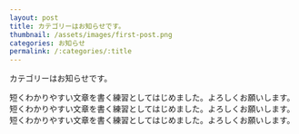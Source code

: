 ```yaml
---
layout: post
title: カテゴリーはお知らせです。
thumbnail: /assets/images/first-post.png
categories: お知らせ
permalink: /:categories/:title
---
```


カテゴリーはお知らせです。
<!--more-->
短くわかりやすい文章を書く練習としてはじめました。よろしくお願いします。
短くわかりやすい文章を書く練習としてはじめました。よろしくお願いします。
短くわかりやすい文章を書く練習としてはじめました。よろしくお願いします。
